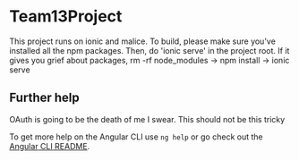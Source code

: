 # Team13Project

This project runs on ionic and malice. To build, please make sure you've installed all the npm packages. Then, do 'ionic serve' in the project root. If it gives you grief about packages, rm -rf node_modules -> npm install -> ionic serve

## Further help
OAuth is going to be the death of me I swear. This should not be this tricky

To get more help on the Angular CLI use `ng help` or go check out the [Angular CLI README](https://github.com/angular/angular-cli/blob/master/README.md).
